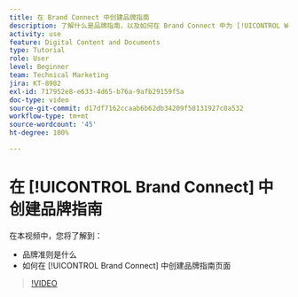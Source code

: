 ```yaml
---
title: 在 Brand Connect 中创建品牌指南
description: 了解什么是品牌指南，以及如何在 Brand Connect 中为 [!UICONTROL Workfront DAM] 创建品牌指南页面。
activity: use
feature: Digital Content and Documents
type: Tutorial
role: User
level: Beginner
team: Technical Marketing
jira: KT-8982
exl-id: 717952e8-e633-4d65-b76a-9afb29159f5a
doc-type: video
source-git-commit: d17df7162ccaab6b62db34209f50131927c0a532
workflow-type: tm+mt
source-wordcount: '45'
ht-degree: 100%

---
```


# 在 [!UICONTROL Brand Connect] 中创建品牌指南

在本视频中，您将了解到：

* 品牌准则是什么
* 如何在 [!UICONTROL Brand Connect] 中创建品牌指南页面

>[!VIDEO](https://video.tv.adobe.com/v/335244/?quality=12&learn=on&enablevpops)
